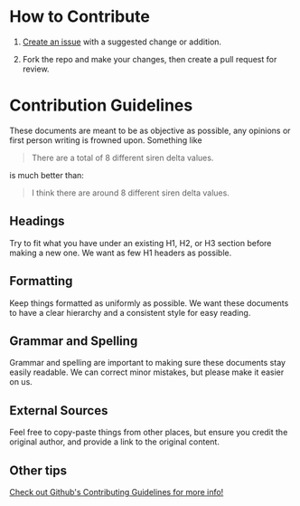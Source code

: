 # How to Contribute

1. [Create an issue](https://github.com/dwnstr/vehicle-docs/issues/new?labels=Suggestion&template=suggestion.md&title=%5BSuggestion%5D) with a suggested change or addition.

2. Fork the repo and make your changes, then create a pull request for review.

# Contribution Guidelines

These documents are meant to be as objective as possible, any opinions or first person writing is frowned upon. 
Something like 
> There are a total of 8 different siren delta values.

is much better than:
> I think there are around 8 different siren delta values.

## Headings
Try to fit what you have under an existing H1, H2, or H3 section before making a new one. We want as few H1 headers as possible.

## Formatting
Keep things formatted as uniformly as possible. We want these documents to have a clear hierarchy and a consistent style for easy reading.

## Grammar and Spelling
Grammar and spelling are important to making sure these documents stay easily readable. We can correct minor mistakes, but please make it easier on us.

## External Sources
Feel free to copy-paste things from other places, but ensure you credit the original author, and provide a link to the original content.

## Other tips
[Check out Github's Contributing Guidelines for more info!](https://github.com/github/docs/blob/main/CONTRIBUTING.md)
